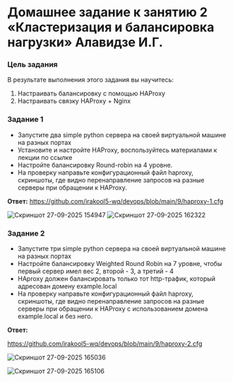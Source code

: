 # Домашнее задание к занятию 2 «Кластеризация и балансировка нагрузки» Алавидзе И.Г.

### Цель задания
В результате выполнения этого задания вы научитесь:
1. Настраивать балансировку с помощью HAProxy
2. Настраивать связку HAProxy + Nginx
   
### Задание 1
- Запустите два simple python сервера на своей виртуальной машине на разных портах
- Установите и настройте HAProxy, воспользуйтесь материалами к лекции по ссылке
- Настройте балансировку Round-robin на 4 уровне.
- На проверку направьте конфигурационный файл haproxy, скриншоты, где видно перенаправление запросов на разные серверы при обращении к HAProxy.

**Ответ:** 
https://github.com/irakool5-wq/devops/blob/main/9/haproxy-1.cfg


![Скриншот 27-09-2025 154947](https://github.com/user-attachments/assets/77ff073a-c02c-4849-8f32-2cb35ebcdc9a)
![Скриншот 27-09-2025 162322](https://github.com/user-attachments/assets/8f3d797c-3a86-49a9-a998-abbe2cca4fbc)

### Задание 2
- Запустите три simple python сервера на своей виртуальной машине на разных портах
- Настройте балансировку Weighted Round Robin на 7 уровне, чтобы первый сервер имел вес 2, второй - 3, а третий - 4
- HAproxy должен балансировать только тот http-трафик, который адресован домену example.local
- На проверку направьте конфигурационный файл haproxy, скриншоты, где видно перенаправление запросов на разные серверы при обращении к HAProxy c использованием домена example.local и без него.

**Ответ:** 

https://github.com/irakool5-wq/devops/blob/main/9/haproxy-2.cfg

![Скриншот 27-09-2025 165036](https://github.com/user-attachments/assets/4656115e-f39c-487c-b154-3b34e129a05c)

![Скриншот 27-09-2025 165106](https://github.com/user-attachments/assets/396f1199-459c-45b5-b5ad-b180473d13a8)
